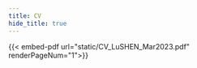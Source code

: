 ```yaml
---
title: CV
hide_title: true
---
```



{{< embed-pdf url="static/CV_LuSHEN_Mar2023.pdf" renderPageNum="1">}}
